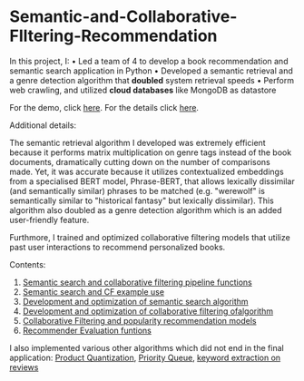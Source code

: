 # Semantic-and-Collaborative-FIltering-Recommendation
In this project, I:
• Led a team of 4 to develop a book recommendation and semantic search application in Python
• Developed a semantic retrieval and a genre detection algorithm that  **doubled** system retrieval speeds
• Perform web crawling, and utilized **cloud databases** like MongoDB as datastore

For the demo, click [here](https://clipchamp.com/watch/9gKmng3Q23W). For the details click [here](https://github.com/chingfhen/Semantic-and-Collaborative-FIltering-Recommendation/blob/main/CZ4125%20Data%20Products%20Report.pdf).

Additional details:

The semantic retrieval algorithm I developed was extremely efficient because it performs matrix multiplication on genre tags instead of the book documents, dramatically cutting down on the number of comparisons made. Yet, it was accurate because it utilizes contextualized embeddings from a specialised BERT model, Phrase-BERT, that allows lexically dissimilar (and semantically similar) phrases to be matched (e.g. "werewolf" is semantically similar to "historical fantasy" but lexically dissimilar). This algorithm also doubled as a genre detection algorithm which is an added user-friendly feature.

Furthmore, I trained and optimized collaborative filtering models that utilize past user interactions to recommend personalized books.

Contents:
  1. [Semantic search and collaborative filtering pipeline functions](https://github.com/chingfhen/Semantic-and-Collaborative-FIltering-Recommendation/blob/main/pipeline.py)
  2. [Semantic search and CF example use](https://github.com/chingfhen/Semantic-and-Collaborative-FIltering-Recommendation/blob/main/Application.ipynb)
  3. [Development and optimization of semantic search algorithm](https://github.com/chingfhen/Semantic-and-Collaborative-FIltering-Recommendation/blob/main/SemanticSearch2%20-%20breaking%20down%20query.ipynb)
  4. [Development and optimization of collaborative filtering ofalgorithm](https://github.com/chingfhen/Semantic-and-Collaborative-FIltering-Recommendation/blob/main/Recommenders1%20-%20Compare%20Recommender%20Models.ipynb)
  5. [Collaborative Filtering and popularity recommendation models](https://github.com/chingfhen/Semantic-and-Collaborative-FIltering-Recommendation/blob/main/models.py)
  6. [Recommender Evaluation funtions](https://github.com/chingfhen/Semantic-and-Collaborative-FIltering-Recommendation/blob/main/evaluation.py)


I also implemented various other algorithms which did not end in the final application: [Product Quantization](https://github.com/chingfhen/Semantic-and-Collaborative-FIltering-Recommendation/blob/main/Quantization1%20-%20quantization%20of%20summaries.ipynb), [Priority Queue](https://github.com/chingfhen/Semantic-and-Collaborative-FIltering-Recommendation/blob/main/SemanticSearch0%20-%20priority%20queue.ipynb), [keyword extraction on reviews](https://github.com/chingfhen/Semantic-and-Collaborative-FIltering-Recommendation/blob/main/Mongo3%20-%20load%20keywords%20to%20mongo%20.ipynb)

